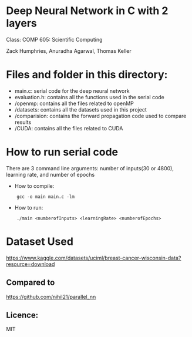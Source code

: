 # Deep Neural Network in C with 2 layers
Class: COMP 605: Scientific Computing

Zack Humphries, Anuradha Agarwal, Thomas Keller


# Files and folder in this directory:
- main.c: serial code for the deep neural network
- evaluation.h: contains all the functions used in the serial code 
- /openmp: contains all the files related to openMP
- /datasets: contains all the datasets used in this project
- /comparision: contains the forward propagation code used to compare results
- /CUDA: contains all the files related to CUDA

# How to run serial code
There are 3 command line arguments: number of inputs(30 or 4800), learning rate, and number of epochs
- How to compile:
```
	gcc -o main main.c -lm
```
- How to run: 

```
	./main <numberofInputs> <learningRate> <numberofEpochs>
```

# Dataset Used
https://www.kaggle.com/datasets/uciml/breast-cancer-wisconsin-data?resource=download

## Compared to
https://github.com/nihil21/parallel_nn

## Licence:
MIT
